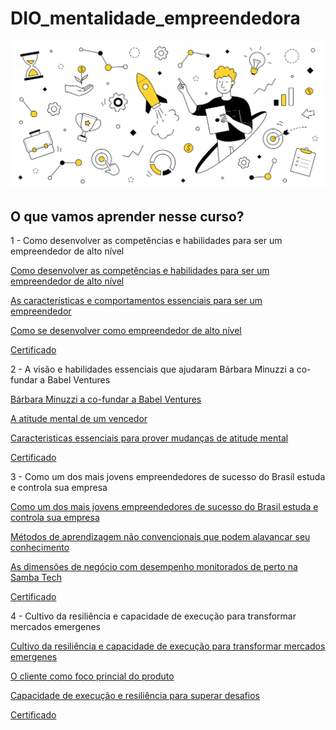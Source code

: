 # DIO_mentalidade_empreendedora

![empreendedorismo](/img/mentalidade_empreendedora.jpg)

## O que vamos aprender nesse curso?

1 - Como desenvolver as competências e habilidades para ser um empreendedor de alto nível

[Como desenvolver as competências e habilidades para ser um empreendedor de alto nível](https://github.com/OsirisMariano/DIO_mentalidade_empreendedora/issues/1)

[As características e comportamentos essenciais para ser um empreendedor](https://github.com/OsirisMariano/DIO_mentalidade_empreendedora/issues/2) 

[Como se desenvolver como empreendedor de alto nível](https://github.com/OsirisMariano/DIO_mentalidade_empreendedora/issues/3)

[Certificado](https://github.com/OsirisMariano/DIO_mentalidade_empreendedora/issues/4)

2 - A visão e habilidades essenciais que ajudaram Bárbara Minuzzi a co-fundar a Babel Ventures

[Bárbara Minuzzi a co-fundar a Babel Ventures](https://github.com/OsirisMariano/DIO_mentalidade_empreendedora/issues/5)

[A atitude mental de um vencedor](https://github.com/OsirisMariano/DIO_mentalidade_empreendedora/issues/6)

[Caracteristicas essenciais para prover mudanças de atitude mental](https://github.com/OsirisMariano/DIO_mentalidade_empreendedora/issues/7)

[Certificado](https://github.com/OsirisMariano/DIO_mentalidade_empreendedora/issues/8)

3 - Como um dos mais jovens empreendedores de sucesso do Brasil estuda e controla sua empresa

[Como um dos mais jovens empreendedores de sucesso do Brasil estuda e controla sua empresa](https://github.com/OsirisMariano/DIO_mentalidade_empreendedora/issues/9)

[Métodos de aprendizagem não convencionais que podem alavancar seu conhecimento](https://github.com/OsirisMariano/DIO_mentalidade_empreendedora/issues/10)

[As dimensões de negócio com desempenho monitorados de perto na Samba Tech](https://github.com/OsirisMariano/DIO_mentalidade_empreendedora/issues/11)

[Certificado](https://github.com/OsirisMariano/DIO_mentalidade_empreendedora/issues/12)

4 - Cultivo da resiliência e capacidade de execução para transformar mercados emergenes

[Cultivo da resiliência e capacidade de execução para transformar mercados emergenes](https://github.com/OsirisMariano/DIO_mentalidade_empreendedora/issues/13)

[O cliente como foco princial do produto](https://github.com/OsirisMariano/DIO_mentalidade_empreendedora/issues/14)

[Capacidade de execução e resiliência para superar desafios](https://github.com/OsirisMariano/DIO_mentalidade_empreendedora/issues/15)

[Certificado](https://github.com/OsirisMariano/DIO_mentalidade_empreendedora/issues/16)
